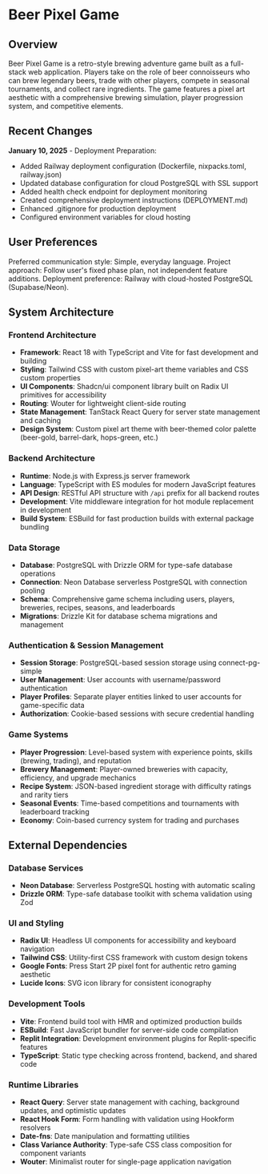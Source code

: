 # Beer Pixel Game

## Overview

Beer Pixel Game is a retro-style brewing adventure game built as a full-stack web application. Players take on the role of beer connoisseurs who can brew legendary beers, trade with other players, compete in seasonal tournaments, and collect rare ingredients. The game features a pixel art aesthetic with a comprehensive brewing simulation, player progression system, and competitive elements.

## Recent Changes

**January 10, 2025** - Deployment Preparation:
- Added Railway deployment configuration (Dockerfile, nixpacks.toml, railway.json)
- Updated database configuration for cloud PostgreSQL with SSL support
- Added health check endpoint for deployment monitoring
- Created comprehensive deployment instructions (DEPLOYMENT.md)
- Enhanced .gitignore for production deployment
- Configured environment variables for cloud hosting

## User Preferences

Preferred communication style: Simple, everyday language.
Project approach: Follow user's fixed phase plan, not independent feature additions.
Deployment preference: Railway with cloud-hosted PostgreSQL (Supabase/Neon).

## System Architecture

### Frontend Architecture
- **Framework**: React 18 with TypeScript and Vite for fast development and building
- **Styling**: Tailwind CSS with custom pixel-art theme variables and CSS custom properties
- **UI Components**: Shadcn/ui component library built on Radix UI primitives for accessibility
- **Routing**: Wouter for lightweight client-side routing
- **State Management**: TanStack React Query for server state management and caching
- **Design System**: Custom pixel art theme with beer-themed color palette (beer-gold, barrel-dark, hops-green, etc.)

### Backend Architecture
- **Runtime**: Node.js with Express.js server framework
- **Language**: TypeScript with ES modules for modern JavaScript features
- **API Design**: RESTful API structure with `/api` prefix for all backend routes
- **Development**: Vite middleware integration for hot module replacement in development
- **Build System**: ESBuild for fast production builds with external package bundling

### Data Storage
- **Database**: PostgreSQL with Drizzle ORM for type-safe database operations
- **Connection**: Neon Database serverless PostgreSQL with connection pooling
- **Schema**: Comprehensive game schema including users, players, breweries, recipes, seasons, and leaderboards
- **Migrations**: Drizzle Kit for database schema migrations and management

### Authentication & Session Management
- **Session Storage**: PostgreSQL-based session storage using connect-pg-simple
- **User Management**: User accounts with username/password authentication
- **Player Profiles**: Separate player entities linked to user accounts for game-specific data
- **Authorization**: Cookie-based sessions with secure credential handling

### Game Systems
- **Player Progression**: Level-based system with experience points, skills (brewing, trading), and reputation
- **Brewery Management**: Player-owned breweries with capacity, efficiency, and upgrade mechanics
- **Recipe System**: JSON-based ingredient storage with difficulty ratings and rarity tiers
- **Seasonal Events**: Time-based competitions and tournaments with leaderboard tracking
- **Economy**: Coin-based currency system for trading and purchases

## External Dependencies

### Database Services
- **Neon Database**: Serverless PostgreSQL hosting with automatic scaling
- **Drizzle ORM**: Type-safe database toolkit with schema validation using Zod

### UI and Styling
- **Radix UI**: Headless UI components for accessibility and keyboard navigation
- **Tailwind CSS**: Utility-first CSS framework with custom design tokens
- **Google Fonts**: Press Start 2P pixel font for authentic retro gaming aesthetic
- **Lucide Icons**: SVG icon library for consistent iconography

### Development Tools
- **Vite**: Frontend build tool with HMR and optimized production builds
- **ESBuild**: Fast JavaScript bundler for server-side code compilation
- **Replit Integration**: Development environment plugins for Replit-specific features
- **TypeScript**: Static type checking across frontend, backend, and shared code

### Runtime Libraries
- **React Query**: Server state management with caching, background updates, and optimistic updates
- **React Hook Form**: Form handling with validation using Hookform resolvers
- **Date-fns**: Date manipulation and formatting utilities
- **Class Variance Authority**: Type-safe CSS class composition for component variants
- **Wouter**: Minimalist router for single-page application navigation